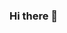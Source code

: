### Hi there 👋

<!--
**khushbusdbi/khushbusdbi** is a ✨ _special_ ✨ repository because its `README.md` (this file) appears on your GitHub profile.

Here are some ideas to get you started:

- 👀 I’m interested in analysing data and taking up projects related to data mining and analysis
- 🌱 I’m currently pursuing my Bachelors in Data Science and Business Intelligence
- 📫 How to reach me: khushbu.lalchandani@sdbi.in
- 😄 Pronouns: She/her
